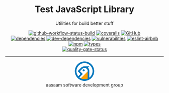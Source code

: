 <div align="center">
  <h1>
  	Test JavaScript Library
  </h1>
  <p>
  	Utilities for build better stuff
  </p>
  <p>
    <!-- github actions -->
    <a href="https://github.com/aasaam/js-lib/actions?query=workflow%3Abuild"><img src="https://img.shields.io/github/workflow/status/aasaam/js-lib/build" alt="github-workflow-status-build"></a>
    <a href="https://coveralls.io/github/aasaam/js-lib"><img src="https://img.shields.io/coveralls/github/aasaam/js-lib" alt="coveralls"></a>
    <a href="https://github.com/mhf-ir/test-gha/blob/main/LICENSE"><img alt="GitHub" src="https://img.shields.io/github/license/mhf-ir/test-gha"></a>
    <br />
    <!-- npm package -->
<a href="https://david-dm.org/aasaam/js-lib"><img src="https://img.shields.io/david/aasaam/js-lib" alt="dependencies"></a>
<a href="https://david-dm.org/aasaam/js-lib?type=dev"><img src="https://img.shields.io/david/dev/aasaam/js-lib" alt="dev-dependencies"></a>
<a href="https://snyk.io/test/github/aasaam/js-lib"><img src="https://img.shields.io/snyk/vulnerabilities/github/aasaam/js-lib" alt="vulnerabilities"></a>
<a href="https://github.com/airbnb/javascript"><img src="https://img.shields.io/badge/eslint-airbnb-FF5A5F?logo=airbnb" alt="eslint-airbnb"></a>
<a href="https://www.npmjs.com/package/@aasaam/js-lib"><img src="https://img.shields.io/npm/v/@aasaam/js-lib" alt="npm"></a>
<a href="https://www.npmjs.com/package/@aasaam/js-lib"><img src="https://img.shields.io/npm/types/@aasaam/js-lib" alt="types"></a>
    <!-- etc -->
    <br />
<a href="https://sonarcloud.io/dashboard?id=aasaam_js-lib"><img src="https://sonarcloud.io/api/project_badges/measure?project=aasaam_js-lib&amp;metric=alert_status" alt="quality-gate-status"></a>
  </p>
</div>


---

<div>
  <p align="center">
    <img alt="aasaam software development group" width="64" src="https://raw.githubusercontent.com/aasaam/information/master/logo/aasaam.svg">
    <br />
    aasaam software development group
  </p>
</div>
